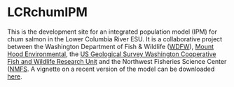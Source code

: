 # LCRchumIPM

This is the development site for an integrated population model (IPM) for chum salmon in the Lower Columbia River ESU. It is a collaborative project between the Washington Department of Fish & Wildlife ([WDFW](https://wdfw.wa.gov/)), [Mount Hood Environmental](https://mthoodenvironmental.com/), the [US Geological Survey Washington Cooperative Fish and Wildlife Research Unit](https://depts.washington.edu/wacfwru/) and the Northwest Fisheries Science Center ([NMFS](https://www.fisheries.noaa.gov/about/northwest-fisheries-science-center). A vignette on a recent version of the model can be downloaded [here](https://github.com/ebuhle/LCRchumIPM/blob/master/analysis/R/LCRchumIPM_analysis.html).